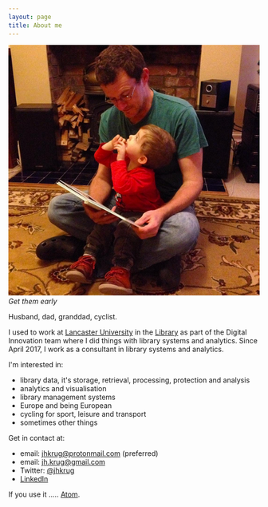 ```yaml
---
layout: page
title: About me
---
```


![Get them early](/public/images/me_and_gs_reading.png "Get them early")
*Get them early*

Husband, dad, granddad, cyclist. 

I used to work at [Lancaster University](http://www.lancaster.ac.uk)
in the [Library](http://lancaster.ac.uk/library) as part of the
Digital Innovation team where I did things with library systems and
analytics. Since April 2017, I work as a consultant in
library systems and analytics.

I'm interested in:

* library data, it's storage, retrieval, processing, protection and analysis
* analytics and visualisation
* library management systems
* Europe and being European
* cycling for sport, leisure and transport
* sometimes other things

Get in contact at:

* email: [jhkrug@protonmail.com](mailto:jhkrug@protonmail.com) (preferred)
* email: [jh.krug@gmail.com](mailto:jh.krug@gmil.com)
* Twitter: [@jhkrug](https://twitter.com/jhkrug)
* [LinkedIn](http://www.linkedin.com/in/john-krug-2217a8129)

If you use it ..... <a href="/atom.xml">Atom</a>.



